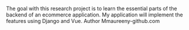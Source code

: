 The goal with this research project is to learn the essential parts of the backend of an ecommerce application. My application will implement the features using Django and Vue.
Author
Mmaureeny-github.com
